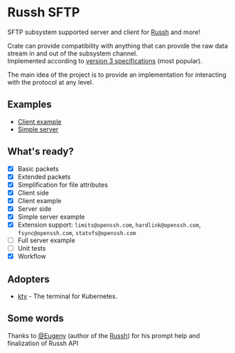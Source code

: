 # Russh SFTP

SFTP subsystem supported server and client for [Russh](https://github.com/warp-tech/russh) and more!

Crate can provide compatibility with anything that can provide the raw data stream in and out of the subsystem channel.\
Implemented according to [version 3 specifications](https://datatracker.ietf.org/doc/html/draft-ietf-secsh-filexfer-02) (most popular).

The main idea of the project is to provide an implementation for interacting with the protocol at any level.

## Examples

- [Client example](https://github.com/AspectUnk/russh-sftp/blob/master/examples/client.rs)
- [Simple server](https://github.com/AspectUnk/russh-sftp/blob/master/examples/server.rs)

## What's ready?

- [x] Basic packets
- [x] Extended packets
- [x] Simplification for file attributes
- [x] Client side
- [x] Client example
- [x] Server side
- [x] Simple server example
- [x] Extension support: `limits@openssh.com`, `hardlink@openssh.com`, `fsync@openssh.com`, `statvfs@openssh.com`
- [ ] Full server example
- [ ] Unit tests
- [x] Workflow

## Adopters

- [kty](https://github.com/grampelberg/kty) - The terminal for Kubernetes.

## Some words

Thanks to [@Eugeny](https://github.com/Eugeny) (author of the [Russh](https://github.com/warp-tech/russh)) for his prompt help and finalization of Russh API
